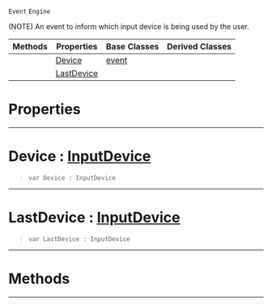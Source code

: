  `Event` `Engine`



(NOTE) An event to inform which input device is being used by the user.

|Methods|Properties|Base Classes|Derived Classes|
|---|---|---|---|
| |[ Device](https://github.com/zeroengineteam/ZeroDocs/blob/master/code_reference/class_reference/inputdeviceevent.markdown#device-zero-engine-docum)|[event](https://github.com/zeroengineteam/ZeroDocs/blob/master/code_reference/class_reference/event.markdown)| |
| |[ LastDevice](https://github.com/zeroengineteam/ZeroDocs/blob/master/code_reference/class_reference/inputdeviceevent.markdown#lastdevice-zero-engine-d)| | |


 #  Properties


---  
 #  Device : [InputDevice](https://github.com/zeroengineteam/ZeroDocs/blob/master/code_reference/enum_reference.markdown#inputdevice)

> 
> ``` lang=cpp, name=Nada
> var Device : InputDevice


---  
 #  LastDevice : [InputDevice](https://github.com/zeroengineteam/ZeroDocs/blob/master/code_reference/enum_reference.markdown#inputdevice)

> 
> ``` lang=cpp, name=Nada
> var LastDevice : InputDevice


---  
 #  Methods


---  
 

 